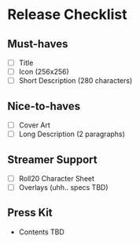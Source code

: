 # Release Checklist

## Must-haves

- [ ] Title
- [ ] Icon (256x256)
- [ ] Short Description (280 characters)

## Nice-to-haves

- [ ] Cover Art
- [ ] Long Description (2 paragraphs)

## Streamer Support

- [ ] Roll20 Character Sheet
- [ ] Overlays (uhh.. specs TBD)

## Press Kit

- Contents TBD
